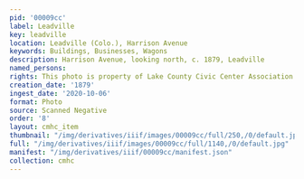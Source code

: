 ```yaml
---
pid: '00009cc'
label: Leadville
key: leadville
location: Leadville (Colo.), Harrison Avenue
keywords: Buildings, Businesses, Wagons
description: Harrison Avenue, looking north, c. 1879, Leadville
named_persons: 
rights: This photo is property of Lake County Civic Center Association.
creation_date: '1879'
ingest_date: '2020-10-06'
format: Photo
source: Scanned Negative
order: '8'
layout: cmhc_item
thumbnail: "/img/derivatives/iiif/images/00009cc/full/250,/0/default.jpg"
full: "/img/derivatives/iiif/images/00009cc/full/1140,/0/default.jpg"
manifest: "/img/derivatives/iiif/00009cc/manifest.json"
collection: cmhc
---
```

